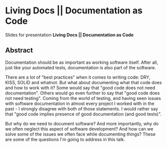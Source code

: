 # Living Docs || Documentation as Code

Slides for presentation **Living Docs || Documentation as Code**

## Abstract

Documentation should be as important as working software itself. After all, just like your automated tests, documentation is also part of the software.

There are a lot of "best practices" when it comes to writing code: DRY, KISS, SOLID and whatnot. But what about documenting what that code does and how to work with it? Some would say that "good code does not need documentation". Others would go even further to say that "good code does not need testing". Coming from the world of testing, and having seen issues with software documentation in almost every project I worked with in the past - I strongly disagree with both of those statements. I would rather say that "good code implies presence of good documentation (and good tests)".

But why do we need to document software? And more importantly, why do we often neglect this aspect of software development? And how can we solve some of the issues we often face while documenting things? These are some of the questions I'm going to address in this talk.
